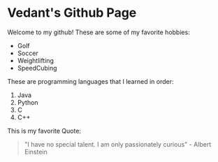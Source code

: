  <h1> Vedant's Github Page </h1> 
 Welcome to my github!
These are some of my favorite hobbies:
<ul>
  <li>Golf</li>
  <li>Soccer</li>
  <li>Weightlifting</li>
  <li>SpeedCubing</li>
</ul>
These are programming languages that I learned in order:
<ol>
  <li>Java</li>
  <li>Python</li>
  <li>C</li>
  <li>C++</li>
</ol>

This is my favorite Quote:
 > "I have no special talent. I am only passionately curious" - Albert Einstein

